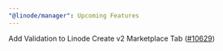 ```yaml
---
"@linode/manager": Upcoming Features
---
```


Add Validation to Linode Create v2 Marketplace Tab ([#10629](https://github.com/linode/manager/pull/10629))
